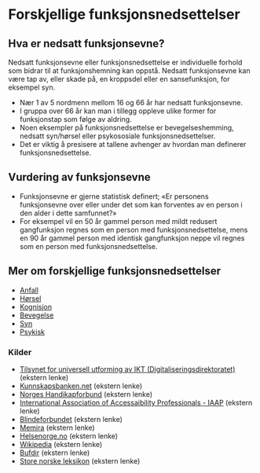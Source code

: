 # Forskjellige funksjonsnedsettelser
## Hva er nedsatt funksjonsevne? 
Nedsatt funksjonsevne eller funksjonsnedsettelse er individuelle forhold som bidrar til at funksjonshemning kan oppstå. Nedsatt funksjonsevne kan være tap av, eller skade på, en kroppsdel eller en sansefunksjon, for eksempel syn.
- Nær 1 av 5 nordmenn mellom 16 og 66 år har nedsatt funksjonsevne. 
- I gruppa over 66 år kan man i tillegg oppleve ulike former for funksjonstap som følge av aldring.
- Noen eksempler på funksjonsnedsettelse er bevegelseshemming, nedsatt syn/hørsel eller psykososiale funksjonsnedsettelser. 
- Det er viktig å presisere at tallene avhenger av hvordan man definerer funksjonsnedsettelse.

## Vurdering av funksjonsevne
- Funksjonsevne er gjerne statistisk definert; «Er personens funksjonsevne over eller under det som kan forventes av en person i den alder i dette samfunnet?»
- For eksempel vil en 50 år gammel person med mildt redusert gangfunksjon regnes som en person med funksjonsnedsettelse, mens en 90 år gammel person med identisk gangfunksjon neppe vil regnes som en person med funksjonsnedsettelse.

## Mer om forskjellige funksjonsnedsettelser
- [Anfall](../funksjonsnedsettelser/anfall/)
- [Hørsel](../funksjonsnedsettelser/horsel/)
- [Kognisjon](../funksjonsnedsettelser/kognisjon/)
- [Bevegelse](../funksjonsnedsettelser/mobilitet/)
- [Syn](../funksjonsnedsettelser/syn/)
- [Psykisk](../funksjonsnedsettelser/psykologisk/)

### Kilder
- [Tilsynet for universell utforming av IKT (Digitaliseringsdirektoratet)](https://uu.difi.no) (ekstern lenke)
- [Kunnskapsbanken.net](https://www.kunnskapsbanken.net/kategori/kognisjon/) (ekstern lenke)
- [Norges Handikapforbund](https://nhf.no/) (ekstern lenke)
- [International Association of Accessaibility Professionals - IAAP](https://www.accessibilityassociation.org/) (ekstern lenke)
- [Blindeforbundet](https://www.blindeforbundet.no/) (ekstern lenke)
- [Memira](https://www.memira.no/) (ekstern lenke)
- [Helsenorge.no](https://helsenorge.no/) (ekstern lenke)
- [Wikipedia](https://en.wikipedia.org/wiki/Diabetic_retinopathy) (ekstern lenke)
- [Bufdir](https://bufdir.no/) (ekstern lenke)
- [Store norske leksikon](https://snl.no/) (ekstern lenke)